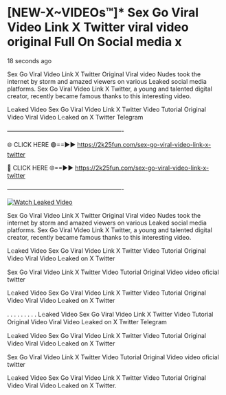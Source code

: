# [NEW-X~VIDEOs™]* Sex Go Viral Video Link X Twitter viral video original Full On Social media x

18 seconds ago

Sex Go Viral Video Link X Twitter Original Viral video Nudes took the internet by storm and amazed viewers on various Leaked social media platforms. Sex Go Viral Video Link X Twitter, a young and talented digital creator, recently became famous thanks to this interesting video.

L𝚎aked Video Sex Go Viral Video Link X Twitter Video Tutorial Original Video Viral Video L𝚎aked on X Twitter Telegram

———————————————————-

🌐 CLICK HERE 🟢==►► https://2k25fun.com/sex-go-viral-video-link-x-twitter

🔴 CLICK HERE 🌐==►► https://2k25fun.com/sex-go-viral-video-link-x-twitter

———————————————————-

[![Watch Leaked Video](https://miro.medium.com/v2/resize:fit:828/format:webp/1*cilzJN44JGOrTw9NJCrNHA.gif "Watch Leaked Video")](https://2k25fun.com/sex-go-viral-video-link-x-twitter)

Sex Go Viral Video Link X Twitter Original Viral video Nudes took the internet by storm and amazed viewers on various Leaked social media platforms. Sex Go Viral Video Link X Twitter, a young and talented digital creator, recently became famous thanks to this interesting video.

L𝚎aked Video Sex Go Viral Video Link X Twitter Video Tutorial Original Video Viral Video L𝚎aked on X Twitter

Sex Go Viral Video Link X Twitter Video Tutorial Original Video video oficial twitter

L𝚎aked Video Sex Go Viral Video Link X Twitter Video Tutorial Original Video Viral Video L𝚎aked on X Twitter

. . . . . . . . . L𝚎aked Video Sex Go Viral Video Link X Twitter Video Tutorial Original Video Viral Video L𝚎aked on X Twitter Telegram

L𝚎aked Video Sex Go Viral Video Link X Twitter Video Tutorial Original Video Viral Video L𝚎aked on X Twitter

Sex Go Viral Video Link X Twitter Video Tutorial Original Video video oficial twitter

L𝚎aked Video Sex Go Viral Video Link X Twitter Video Tutorial Original Video Viral Video L𝚎aked on X Twitter.